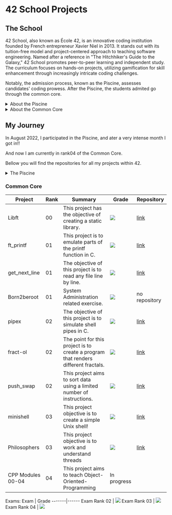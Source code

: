 # 42 School Projects

## The School
42 School, also known as École 42, is an innovative coding institution founded by French entrepreneur Xavier Niel in 2013. It stands out with its tuition-free model and project-centered approach to teaching software engineering. Named after a reference in "The Hitchhiker's Guide to the Galaxy," 42 School promotes peer-to-peer learning and independent study. The curriculum focuses on hands-on projects, utilizing gamification for skill enhancement through increasingly intricate coding challenges.

Notably, the admission process, known as the Piscine, assesses candidates' coding prowess. After the Piscine, the students admited go through the common core.

<details>
<summary>About the Piscine</summary>
  
  ### Piscine
  
The "piscine" is a unique and intense coding boot camp-style program offered by 42 School. The term "piscine" is French for "swimming pool," which metaphorically refers to diving into a challenging and immersive learning experience. During the piscine, participants, often prospective students of 42 School, are given a condensed period, typically a few weeks, to fully immerse themselves in coding and problem-solving tasks.

The piscine serves as an entry point and selection process for 42 School's full curriculum. It's designed to evaluate candidates' coding skills, determination, and ability to handle the rigorous and collaborative learning style that 42 School employs. The challenges presented during the piscine range in complexity, requiring participants to work on various coding projects and exercises.

Participating in the piscine is a way for candidates to showcase their coding abilities, learn about 42 School's unique learning environment, and earn a spot in the full program if they complete the challenges and demonstrate the required aptitude.
</details>

<details>
<summary> About the Common Core</summary>
  
  ### Common Core
  
At 42 School, the Common Core is a set of programming projects and challenges that serve as a common starting point for all students. It ensures that everyone develops a baseline proficiency in coding and problem-solving skills before moving on to more specialized areas of study. The Common Core is designed to help students familiarize themselves with the school's unique project-based learning model and to create a level playing field for diverse learners.

Completing the Common Core demonstrates a student's ability to grasp fundamental coding concepts and effectively collaborate with peers, which are essential skills for success in 42 School's self-directed learning environment. After completing the Common Core, students have the freedom to explore more advanced projects and topics based on their interests and goals within the school's broader curriculum.
</details>

## My Journey

In August 2022, I participated in the Piscine, and ater a very intense month I got in!!

And now I am currently in rank04 of the Common Core.

Bellow you will find the repositories for all my projects within 42.

<details>
<summary> 
  The Piscine 
</summary>

### Piscine

Solo Projects:

Project  | Grade
---------|------
Shell00   | <img src="https://img.shields.io/badge/score-70%20%2F%20100-success" />
Shell01   | <img src="https://img.shields.io/badge/score-100%20%2F%20100-success" />
C00   | <img src="https://img.shields.io/badge/score-77%20%2F%20100-success" />
C01   | <img src="https://img.shields.io/badge/score-100%20%2F%20100-success" />
C02   | <img src="https://img.shields.io/badge/score-85%20%2F%20100-success" />
C03   | <img src="https://img.shields.io/badge/score-100%20%2F%20100-success" />
C04  | <img src="https://img.shields.io/badge/score-85%20%2F%20100-success" />
C05  | <img src="https://img.shields.io/badge/score-80%20%2F%20100-success" />
C06  | <img src="https://img.shields.io/badge/score-100%20%2F%20100-success" />
C07  | <img src="https://img.shields.io/badge/score-60%20%2F%20100-success" />

Group Projects:
Project  | Grade
---------|------
Rush01 | <img src="https://img.shields.io/badge/score-0%20%2F%20100-red" />
Rush02 | <img src="https://img.shields.io/badge/score-0%20%2F%20100-red" />

Exams:
Exam  | Grade
-------|------
Exam00 | <img src="https://img.shields.io/badge/score-48%20%2F%20100-success" />
Exam01 | <img src="https://img.shields.io/badge/score-64%20%2F%20100-success" />
Exam02 | <img src="https://img.shields.io/badge/score-70%20%2F%20100-success" />
Final Exam | <img src="https://img.shields.io/badge/score-66%20%2F%20100-success" />

  This my repository for the Piscine projects: [Piscine Repository](https://github.com/inesalves44/Piscine)
</details>

### Common Core

Project  | Rank | Summary | Grade | Repository 
---------|-------|------|------|------
Libft   | 00 | This project has the objective of creating a static library. | <img src="https://img.shields.io/badge/score-125%20%2F%20100-success" /> | [link](https://github.com/inesalves44/libft)
ft_printf | 01 | This project is to emulate parts of the printf function in C. | <img src="https://img.shields.io/badge/score-100%20%2F%20100-success" /> | [link](https://github.com/inesalves44/ft_printf)
get_next_line | 01 | The objective of this project is to read any file line by line. | <img src="https://img.shields.io/badge/score-108%20%2F%20100-success" /> | [link](https://github.com/inesalves44/Get_next_line)
Born2beroot | 01 | System Administration related exercise.| <img src="https://img.shields.io/badge/score-125%20%2F%20100-success" /> | no repository
pipex | 02 | The objective of this project is to simulate shell pipes in C. | <img src="https://img.shields.io/badge/score-125%20%2F%20100-success" /> | [link](https://github.com/inesalves44/pipex)
fract-ol | 02 |  The point for this project is to create a program that renders different fractals. |<img src="https://img.shields.io/badge/score-125%20%2F%20100-success" /> | [link](https://github.com/inesalves44/fract-ol)
push_swap | 02 | This project aims to sort data using a limited number of instructions. | <img src="https://img.shields.io/badge/score-125%20%2F%20100-success" /> | [link](https://github.com/inesalves44/push-swap)
minishell | 03 | This project objective is to create a simple Unix shell! | <img src="https://img.shields.io/badge/score-101%20%2F%20100-success" /> | [link](https://github.com/inesalves44/minishell)
Philosophers | 03 | This project objective is to work and understand threads | <img src="https://img.shields.io/badge/score-100%20%2F%20100-success" /> | [link](https://github.com/inesalves44/philo)
CPP Modules 00-04 | 04 | This project aims to teach Object-Oriented-Programming | In progress | 


Exams:
Exam  | Grade
-------|------
Exam Rank 02 | <img src="https://img.shields.io/badge/score-100%20%2F%20100-success" />
Exam Rank 03 | <img src="https://img.shields.io/badge/score-100%20%2F%20100-success" />
Exam Rank 04 | <img src="https://img.shields.io/badge/score-100%20%2F%20100-success" />
